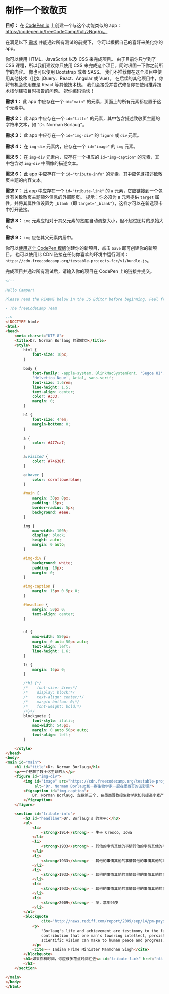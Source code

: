 # 制作一个致敬页

**目标：** 在 [CodePen.io](https://codepen.io/) 上创建一个与这个功能类似的 app：https://codepen.io/freeCodeCamp/full/zNqgVx。

在满足以下 [需求](https://en.wikipedia.org/wiki/User_story) 并能通过所有测试的前提下， 你可以根据自己的喜好来美化你的 app。

你可以使用 HTML、JavaScript 以及 CSS 来完成项目。 由于目前你只学到了 CSS 课程，所以我们建议你只使用 CSS 来完成这个项目，同时巩固一下你之前所学的内容。 你也可以使用 Bootstrap 或者 SASS。 我们不推荐你在这个项目中使用其他技术（比如 jQuery、React、Angular 或 Vue）。 在后续的其他项目中，你将有机会使用像是 React 等其他技术栈。 我们会接受并尝试修复你在使用推荐技术栈创建项目时报告的问题。 祝你编码愉快！

**需求 1：** 此 app 中应存在一个 `id="main"` 的元素，页面上的所有元素都应置于这个元素中。

**需求 2：** 此 app 中应存在一个 `id="title"` 的元素，其中包含描述致敬页主题的字符串文本，如 "Dr. Norman Borlaug"。

**需求 3：** 此 app 中应存在一个 `id="img-div"` 的 `figure` 或 `div` 元素。

**需求 4：** 在 `img-div` 元素内，应存在一个 `id="image"` 的 `img` 元素。

**需求 5：** 在 `img-div` 元素内，应存在一个相应的 `id="img-caption"` 的元素，其中包含对 `img-div` 中图像的描述文本。

**需求 6：** 此 app 中应存在一个 `id="tribute-info"` 的元素，其中应包含描述致敬页主题的内容文本。

**需求 7：** 此 app 中应存在一个 `id="tribute-link"` 的 `a` 元素，它应链接到一个包含有关致敬页主题额外信息的外部网页。 提示：你必须为 a 元素提供 `target` 属性，并将其属性值设置为 `_blank`（即 `target="_blank"`），这样才可以在新选项卡中打开链接。

**需求 8：** `img` 元素应相对于其父元素的宽度自动调整大小，但不超过图片的原始大小。

**需求 9：** `img` 应在其父元素内居中。

你可以[使用这个 CodePen 模版](https://codepen.io/pen?template=MJjpwO)创建你的新项目，点击 `Save` 即可创建你的新项目。 也可以使用此 CDN 链接在任何你喜欢的环境中运行测试：`https://cdn.freecodecamp.org/testable-projects-fcc/v1/bundle.js`。

完成项目并通过所有测试后，请输入你的项目在 CodePen 上的链接并提交。

```html
<!--

Hello Camper!

Please read the README below in the JS Editor before beginning. Feel free to delete this message once you have read it. Good luck and Happy Coding!

- The freeCodeCamp Team

-->
<!DOCTYPE html>
<html>
<head>
    <meta charset="UTF-8">
    <title>Dr. Norman Borlaug 的致敬页</title>
    <style>
        html {
            font-size: 10px;
        }

        body {
            font-family: -apple-system, BlinkMacSystemFont, 'Segoe UI', 'Roboto',
            'Helvetica Neue', Arial, sans-serif;
            font-size: 1.6rem;
            line-height: 1.5;
            text-align: center;
            color: #333;
            margin: 0;
        }

        h1 {
            font-size: 4rem;
            margin-bottom: 0;
        }

        a {
            color: #477ca7;
        }

        a:visited {
            color: #74638f;
        }

        a:hover {
            color: cornflowerblue;
        }

        #main {
            margin: 30px 8px;
            padding: 15px;
            border-radius: 5px;
            background: #eee;
        }

        img {
            max-width: 100%;
            display: block;
            height: auto;
            margin: 0 auto;
        }

        #img-div {
            background: white;
            padding: 10px;
            margin: 0;
        }

        #img-caption {
            margin: 15px 0 5px 0;
        }

        #headline {
            margin: 50px 0;
            text-align: center;
        }


        ul {
            max-width: 550px;
            margin: 0 auto 50px auto;
            text-align: left;
            line-height: 1.6;
        }

        li {
            margin: 16px 0;
        }

        /*h1 {*/
        /*    font-size: 4rem;*/
        /*    display: block;*/
        /*    text-align: center;*/
        /*    margin-bottom: 0;*/
        /*    font-weight: bold;*/
        /*}*/
        blockquote {
            font-style: italic;
            max-width: 545px;
            margin: 0 auto 50px auto;
            text-align: left;
        }

    </style>
</head>
<body>
<main id="main">
    <h1 id="title">Dr. Norman Borlaug</h1>
    <p>一个拯救了数十亿生命的人</p>
    <figure id="img-div">
        <img id="image" src="https://cdn.freecodecamp.org/testable-projects-fcc/images/tribute-page-main-image.jpg"
             alt="Dr. Norman Borlaug和一群生物学家一起在墨西哥的田野里">
        <figcaption id="img-caption">
            Dr. Norman Borlaug, 左数第三个, 在墨西哥教授生物学家如何提高小麦产量 - 他的一生都在与消除饥饿作斗争.
        </figcaption>
    </figure>

    <section id="tribute-info">
        <h3 id="headline">Dr. Borlaug's 的生平:</h3>
        <ul>
            <li>
                <strong>1914</strong> - 生于 Cresco, Iowa
            </li>
            <li>
                <strong>1933</strong> - 其他的事情其他的事情其他的事情其他的事情其他的事情其他的事情其他的事情其他的事情其他的事情
            </li>
            <li>
                <strong>1933</strong> - 其他的事情其他的事情其他的事情其他的事情其他的事情其他的事情其他的事情其他的事情其他的事情
            </li>
            <li>
                <strong>1933</strong> - 其他的事情其他的事情其他的事情其他的事情其他的事情其他的事情其他的事情其他的事情其他的事情
            </li>
            <li>
                <strong>1933</strong> - 其他的事情其他的事情其他的事情其他的事情其他的事情其他的事情其他的事情其他的事情其他的事情
            </li>
            <li>
                <strong>2009</strong> - 卒，享年95岁
            </li>
        </ul>
        <blockquote
                cite="http://news.rediff.com/report/2009/sep/14/pm-pays-tribute-to-father-of-green-revolution-borlaug.htm">
            <p>
                "Borlaug's life and achievement are testimony to the far-reaching
                contribution that one man's towering intellect, persistence and
                scientific vision can make to human peace and progress."
            </p>
            <cite>-- Indian Prime Minister Manmohan Singh</cite>
        </blockquote>
        <h3>如果你有时间，你应该多花点时间在去<a id="tribute-link" href="https://en.wikipedia.org/wiki/Norman_Borlaug" target="_blank">维基百科</a>了解这个人
        </h3>
    </section>

</main>
</body>
</html>

```

